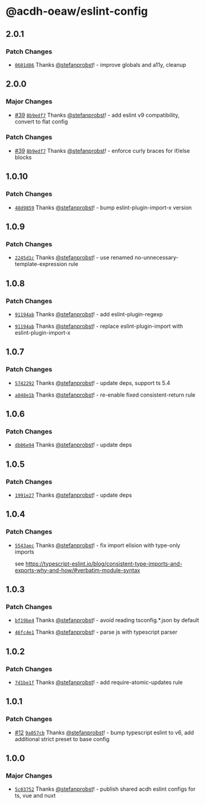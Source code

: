 # @acdh-oeaw/eslint-config

## 2.0.1

### Patch Changes

- [`0601d86`](https://github.com/acdh-oeaw/eslint-config/commit/0601d86d84cdb79322494f8a75c6627ab0cff01d)
  Thanks [@stefanprobst](https://github.com/stefanprobst)! - improve globals and a11y, cleanup

## 2.0.0

### Major Changes

- [#39](https://github.com/acdh-oeaw/eslint-config/pull/39)
  [`8b9edf7`](https://github.com/acdh-oeaw/eslint-config/commit/8b9edf7a5e53f104b7693a990984c2925c57c579)
  Thanks [@stefanprobst](https://github.com/stefanprobst)! - add eslint v9 compatibility, convert to
  flat config

### Patch Changes

- [#39](https://github.com/acdh-oeaw/eslint-config/pull/39)
  [`8b9edf7`](https://github.com/acdh-oeaw/eslint-config/commit/8b9edf7a5e53f104b7693a990984c2925c57c579)
  Thanks [@stefanprobst](https://github.com/stefanprobst)! - enforce curly braces for if/else blocks

## 1.0.10

### Patch Changes

- [`48d9859`](https://github.com/acdh-oeaw/eslint-config/commit/48d98594365bec4861956a1ef5283c33692de7d2)
  Thanks [@stefanprobst](https://github.com/stefanprobst)! - bump eslint-plugin-import-x version

## 1.0.9

### Patch Changes

- [`2245d1c`](https://github.com/acdh-oeaw/eslint-config/commit/2245d1c27c24fd071041ef068425b1714d017346)
  Thanks [@stefanprobst](https://github.com/stefanprobst)! - use renamed
  no-unnecessary-template-expression rule

## 1.0.8

### Patch Changes

- [`91194ab`](https://github.com/acdh-oeaw/eslint-config/commit/91194abcecff47fe416027434b5e26f2f81fda87)
  Thanks [@stefanprobst](https://github.com/stefanprobst)! - add eslint-plugin-regexp

- [`91194ab`](https://github.com/acdh-oeaw/eslint-config/commit/91194abcecff47fe416027434b5e26f2f81fda87)
  Thanks [@stefanprobst](https://github.com/stefanprobst)! - replace eslint-plugin-import with
  eslint-plugin-import-x

## 1.0.7

### Patch Changes

- [`5742292`](https://github.com/acdh-oeaw/eslint-config/commit/5742292d1ca84dd7210da21c316d2cb03507734f)
  Thanks [@stefanprobst](https://github.com/stefanprobst)! - update deps, support ts 5.4

- [`a848e1b`](https://github.com/acdh-oeaw/eslint-config/commit/a848e1bba11ee84dd41c850d080c05036335a961)
  Thanks [@stefanprobst](https://github.com/stefanprobst)! - re-enable fixed consistent-return rule

## 1.0.6

### Patch Changes

- [`db06e94`](https://github.com/acdh-oeaw/eslint-config/commit/db06e94aa7e6b715151f3c12edd51cec0d2f9a8a)
  Thanks [@stefanprobst](https://github.com/stefanprobst)! - update deps

## 1.0.5

### Patch Changes

- [`1991e27`](https://github.com/acdh-oeaw/eslint-config/commit/1991e27f0d67a9ffac2bc55605e7dd648fb082e9)
  Thanks [@stefanprobst](https://github.com/stefanprobst)! - update deps

## 1.0.4

### Patch Changes

- [`5543aec`](https://github.com/acdh-oeaw/eslint-config/commit/5543aecfdd9f91f5024e8242a0aadacce24ef1a7)
  Thanks [@stefanprobst](https://github.com/stefanprobst)! - fix import elision with type-only
  imports

  see
  https://typescript-eslint.io/blog/consistent-type-imports-and-exports-why-and-how/#verbatim-module-syntax

## 1.0.3

### Patch Changes

- [`bf19be4`](https://github.com/acdh-oeaw/eslint-config/commit/bf19be4cce7fc7d3ca96c91afd8b0bff0fb431b5)
  Thanks [@stefanprobst](https://github.com/stefanprobst)! - avoid reading tsconfig.\*.json by
  default

- [`46fc4e1`](https://github.com/acdh-oeaw/eslint-config/commit/46fc4e1c81947d81986390cd0285600665df0c01)
  Thanks [@stefanprobst](https://github.com/stefanprobst)! - parse js with typescript parser

## 1.0.2

### Patch Changes

- [`7d1be1f`](https://github.com/acdh-oeaw/eslint-config/commit/7d1be1f933410921fb64332dd6ccdff915713b32)
  Thanks [@stefanprobst](https://github.com/stefanprobst)! - add require-atomic-updates rule

## 1.0.1

### Patch Changes

- [#12](https://github.com/acdh-oeaw/eslint-config/pull/12)
  [`9a057cb`](https://github.com/acdh-oeaw/eslint-config/commit/9a057cb7f6e2ed5a010a56dd7386e474de1ccf5f)
  Thanks [@stefanprobst](https://github.com/stefanprobst)! - bump typescript eslint to v6, add
  additional strict preset to base config

## 1.0.0

### Major Changes

- [`5c03752`](https://github.com/acdh-oeaw/eslint-config/commit/5c037528e150bae676bfab5ea00403f0f705546d)
  Thanks [@stefanprobst](https://github.com/stefanprobst)! - publish shared acdh eslint configs for
  ts, vue and nuxt
